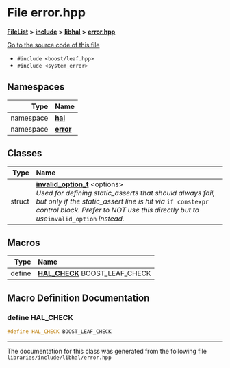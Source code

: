 

# File error.hpp



[**FileList**](files.md) **>** [**include**](dir_cba0faac6e93618a6e2539705915bd70.md) **>** [**libhal**](dir_c21661262b37aa135a14febc024e67d7.md) **>** [**error.hpp**](error_8hpp.md)

[Go to the source code of this file](error_8hpp_source.md)



* `#include <boost/leaf.hpp>`
* `#include <system_error>`













## Namespaces

| Type | Name |
| ---: | :--- |
| namespace | [**hal**](namespacehal.md) <br> |
| namespace | [**error**](namespacehal_1_1error.md) <br> |


## Classes

| Type | Name |
| ---: | :--- |
| struct | [**invalid\_option\_t**](structhal_1_1error_1_1invalid__option__t.md) &lt;options&gt;<br>_Used for defining static\_asserts that should always fail, but only if the static\_assert line is hit via_ `if constexpr` _control block. Prefer to NOT use this directly but to use_`invalid_option` _instead._ |

















































## Macros

| Type | Name |
| ---: | :--- |
| define  | [**HAL\_CHECK**](error_8hpp.md#define-hal_check)  BOOST\_LEAF\_CHECK<br> |

## Macro Definition Documentation





### define HAL\_CHECK 

```C++
#define HAL_CHECK BOOST_LEAF_CHECK
```




------------------------------
The documentation for this class was generated from the following file `libraries/include/libhal/error.hpp`

